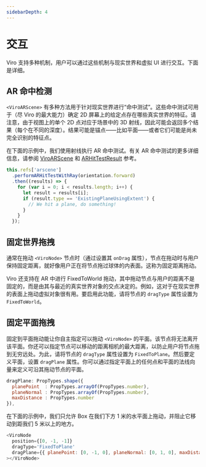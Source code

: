```yaml
---
sidebarDepth: 4
---
```


# 交互

Viro 支持多种机制，用户可以通过这些机制与现实世界和虚拟 UI 进行交互。下面是详细。

## AR 命中检测

`<ViroARScene>` 有多种方法用于针对现实世界进行“命中测试”。这些命中测试可用于（尽 Viro 的最大能力）确定 2D 屏幕上的给定点存在哪些真实世界的特征。请注意，由于视图上的单个 2D 点对应于场景中的 3D 射线，因此可能会返回多个结果（每个在不同的深度）。结果可能是锚点——比如平面——或者它们可能是尚未完全识别的特征点。

在下面的示例中，我们使用射线执行 AR 命中测试。有关 AR 命中测试的更多详细信息，请参阅 [ViroARScene](https://docs.viromedia.com/docs/viroarscene) 和 [ARHitTestResult](https://docs.viromedia.com/docs/viroarscene#ARHitTestResult) 参考。

```js
this.refs['arscene']
  .performARHitTestWithRay(orientation.forward)
  .then((results) => {
    for (var i = 0; i < results.length; i++) {
      let result = results[i];
      if (result.type == 'ExistingPlaneUsingExtent') {
        // We hit a plane, do something!
      }
    }
  });
```

## 固定世界拖拽

通常在拖动 `<ViroNode>` 节点时（通过设置其 `onDrag` 属性），节点在拖动时与用户保持固定距离，就好像用户正在将节点拖过球体的内表面。这称为固定距离拖动。

Viro 还支持在 AR 中进行 FixedToWorld 拖动，其中拖动节点与用户的距离不是固定的，而是由其与最近的真实世界对象的交点决定的。例如，这对于在现实世界的表面上拖动虚拟对象很有用。要启用此功能，请将节点的 `dragType` 属性设置为 `FixedToWorld`。

## 固定平面拖拽

固定到平面拖动能让你自主指定可以拖动 `<ViroNode>` 的平面。该节点将无法离开该平面。你还可以指定节点可以移动的距离相机的最大距离，以防止用户将节点拖到无穷远处。为此，请将节点的 `dragType` 属性设置为 `FixedToPlane`。然后要定义平面，设置 `dragPlane` 属性。你可以通过指定平面上的任何点和平面的法线向量来定义可沿其拖动节点的平面。

```js
dragPlane: PropTypes.shape({
  planePoint  : PropTypes.arrayOf(PropTypes.number),
  planeNormal : PropTypes.arrayOf(PropTypes.number),
  maxDistance : PropTypes.number
}),
```

在下面的示例中，我们只允许 Box 在我们下方 1 米的水平面上拖动，并阻止它移动到距我们 5 米以上的地方。

```js
<ViroNode
  position={[0, -1, -1]}
  dragType='FixedToPlane'
  dragPlane={{ planePoint: [0, -1, 0], planeNormal: [0, 1, 0], maxDistance: 5 }}
></ViroNode>
```
